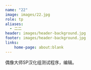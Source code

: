 ```yaml
---
name: "22"
image: images/22.jpg
role: tp
aliases:
  - 二二
header: images/header-background.jpg
footer: images/header-background.jpg
links:
    home-page: about:blank
---
```


偶像大师SP汉化组测试程序，编辑。